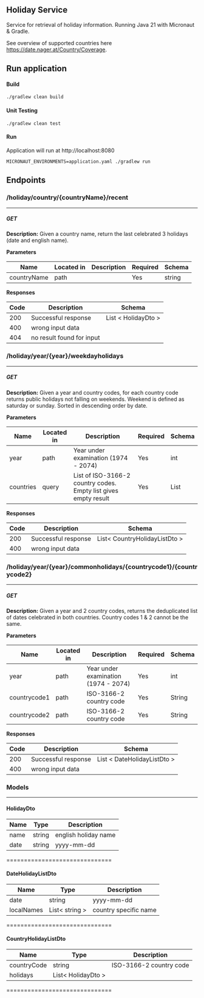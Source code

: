 ## Holiday Service
Service for retrieval of holiday information. Running Java 21 with Micronaut & Gradle.

See overview of supported countries here https://date.nager.at/Country/Coverage. 

## Run application
#### Build

```
./gradlew clean build
```

#### Unit Testing

```
./gradlew clean test
```

#### Run
Application will run at http://localhost:8080
```
MICRONAUT_ENVIRONMENTS=application.yaml ./gradlew run 
```

## Endpoints

### /holiday/country/{countryName}/recent

---
##### ***GET***
**Description:** Given a country name, return the last celebrated 3 holidays (date and english name).

**Parameters**

| Name | Located in | Description | Required | Schema |
| --- | ---------- | ----------- | -------- | ---- |
| countryName | path |  | Yes | string |


**Responses**

| Code | Description               | Schema              |
|------|---------------------------|---------------------|
| 200  | Successful response       | List < HolidayDto > |
| 400  | wrong input data          |                     |
| 404  | no result found for input |                     |


### /holiday/year/{year}/weekdayholidays

---
##### ***GET***
**Description:** Given a year and country codes, for each country code returns public holidays not falling on weekends.
Weekend is defined as saturday or sunday. Sorted in descending order by date.

**Parameters**

| Name      | Located in | Description                                                     | Required | Schema       |
|-----------|------------|-----------------------------------------------------------------| -------- |--------------|
| year      | path       | Year under examination  (1974 - 2074)                                         | Yes | int          |
| countries | query      | List of ISO-3166-2 country codes. Empty list gives empty result | Yes | List<String> |

**Responses**

| Code | Description               | Schema                        |
|------|---------------------------|-------------------------------|
| 200  | Successful response       | List< CountryHolidayListDto > |
| 400  | wrong input data          |                               |

### /holiday/year/{year}/commonholidays/{countrycode1}/{countrycode2}

---
##### ***GET***
**Description:** Given a year and 2 country codes, returns the deduplicated list of dates celebrated in both countries.
Country codes 1 & 2 cannot be the same.

**Parameters**

| Name         | Located in | Description                                                   | Required | Schema |
|--------------|------------|---------------------------------------------------------------| -------- |--------|
| year         | path       | Year under examination   (1974 - 2074)                                      | Yes | int    |
| countrycode1 | path       | ISO-3166-2 country code | Yes | String |
| countrycode2 | path       | ISO-3166-2 country code | Yes | String |


**Responses**

| Code | Description               | Schema                      |
|------|---------------------------|-----------------------------|
| 200  | Successful response       | List < DateHolidayListDto > |
| 400  | wrong input data          |                             |


### Models

---

#### HolidayDto

| Name | Type   | Description          |
|------|--------|----------------------|
| name | string | english holiday name | 
| date | string | yyyy-mm-dd           | 


==============================

#### DateHolidayListDto

| Name       | Type           | Description |
|------------|----------------| ----------- |
| date       | string         |  yyyy-mm-dd |
| localNames | List< string > | country specific name |

==============================

#### CountryHolidayListDto

| Name          | Type               | Description | 
|---------------|--------------------| ----------- |
| countryCode   | string             |  ISO-3166-2 country code|
| holidays      | List< HolidayDto > | 

==============================